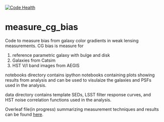 [![Code Health](https://landscape.io/github/sowmyakth/measure_cg_bias/master/landscape.svg?style=flat)](https://landscape.io/github/sowmyakth/measure_cg_bias/master)
# measure_cg_bias
Code to measure bias from galaxy color gradients in weak lensing measurements.
CG bias is measure for 
1. reference parametric galaxy with bulge and disk
2. Galaxies from Catsim
3. HST V/I band images from AEGIS 


notebooks directory contains ipython notebooks containing plots showing results
from analysis and can be used to visulaize the galaxies and PSFs used in the 
analysis.

data directory contains template SEDs, LSST filter response curves, and HST noise
correlation functions used in the analysis.

Overleaf file(in progress) summarizing measurement techniques and results can be found
[here](https://www.overleaf.com/read/wqztwvtnxhvn).

